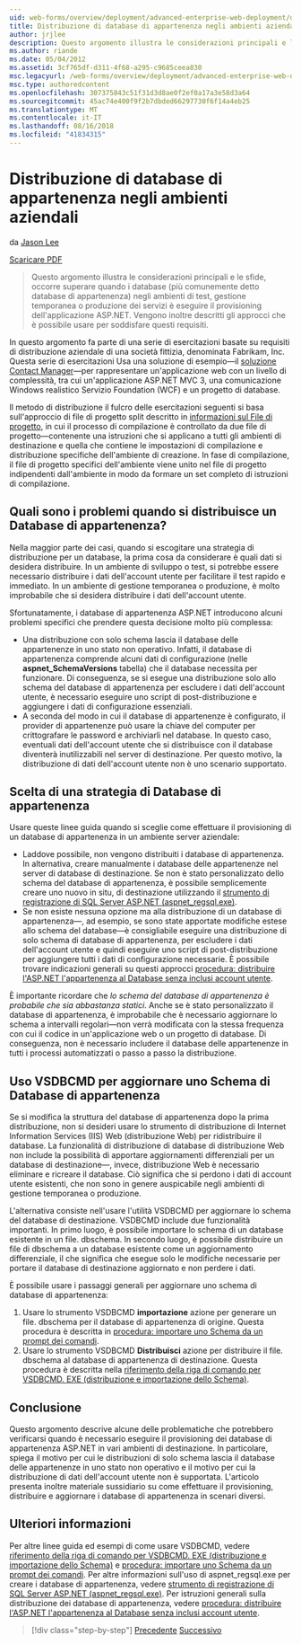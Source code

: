```yaml
---
uid: web-forms/overview/deployment/advanced-enterprise-web-deployment/deploying-membership-databases-to-enterprise-environments
title: Distribuzione di database di appartenenza negli ambienti aziendali | Microsoft Docs
author: jrjlee
description: Questo argomento illustra le considerazioni principali e le sfide da superare durante il provisioning di database di servizi dell'applicazione ASP.NET (più comune...
ms.author: riande
ms.date: 05/04/2012
ms.assetid: 3cf765df-d311-4f68-a295-c9685ceea830
msc.legacyurl: /web-forms/overview/deployment/advanced-enterprise-web-deployment/deploying-membership-databases-to-enterprise-environments
msc.type: authoredcontent
ms.openlocfilehash: 307375843c51f31d3d8ae0f2ef0a17a3e58d3a64
ms.sourcegitcommit: 45ac74e400f9f2b7dbded66297730f6f14a4eb25
ms.translationtype: MT
ms.contentlocale: it-IT
ms.lasthandoff: 08/16/2018
ms.locfileid: "41834315"
---
```

<a name="deploying-membership-databases-to-enterprise-environments"></a>Distribuzione di database di appartenenza negli ambienti aziendali
====================
da [Jason Lee](https://github.com/jrjlee)

[Scaricare PDF](https://msdnshared.blob.core.windows.net/media/MSDNBlogsFS/prod.evol.blogs.msdn.com/CommunityServer.Blogs.Components.WeblogFiles/00/00/00/63/56/8130.DeployingWebAppsInEnterpriseScenarios.pdf)

> Questo argomento illustra le considerazioni principali e le sfide, occorre superare quando i database (più comunemente detto database di appartenenza) negli ambienti di test, gestione temporanea o produzione dei servizi è eseguire il provisioning dell'applicazione ASP.NET. Vengono inoltre descritti gli approcci che è possibile usare per soddisfare questi requisiti.


In questo argomento fa parte di una serie di esercitazioni basate su requisiti di distribuzione aziendale di una società fittizia, denominata Fabrikam, Inc. Questa serie di esercitazioni Usa una soluzione di esempio&#x2014;il [soluzione Contact Manager](../web-deployment-in-the-enterprise/the-contact-manager-solution.md)&#x2014;per rappresentare un'applicazione web con un livello di complessità, tra cui un'applicazione ASP.NET MVC 3, una comunicazione Windows realistico Servizio Foundation (WCF) e un progetto di database.

Il metodo di distribuzione il fulcro delle esercitazioni seguenti si basa sull'approccio di file di progetto split descritto in [informazioni sul File di progetto](../web-deployment-in-the-enterprise/understanding-the-project-file.md), in cui il processo di compilazione è controllato da due file di progetto&#x2014;contenente una istruzioni che si applicano a tutti gli ambienti di destinazione e quella che contiene le impostazioni di compilazione e distribuzione specifiche dell'ambiente di creazione. In fase di compilazione, il file di progetto specifici dell'ambiente viene unito nel file di progetto indipendenti dall'ambiente in modo da formare un set completo di istruzioni di compilazione.

## <a name="what-are-the-issues-when-you-deploy-a-membership-database"></a>Quali sono i problemi quando si distribuisce un Database di appartenenza?

Nella maggior parte dei casi, quando si escogitare una strategia di distribuzione per un database, la prima cosa da considerare è quali dati si desidera distribuire. In un ambiente di sviluppo o test, si potrebbe essere necessario distribuire i dati dell'account utente per facilitare il test rapido e immediato. In un ambiente di gestione temporanea o produzione, è molto improbabile che si desidera distribuire i dati dell'account utente.

Sfortunatamente, i database di appartenenza ASP.NET introducono alcuni problemi specifici che prendere questa decisione molto più complessa:

- Una distribuzione con solo schema lascia il database delle appartenenze in uno stato non operativo. Infatti, il database di appartenenza comprende alcuni dati di configurazione (nelle **aspnet\_SchemaVersions** tabella) che il database necessita per funzionare. Di conseguenza, se si esegue una distribuzione solo allo schema del database di appartenenza per escludere i dati dell'account utente, è necessario eseguire uno script di post-distribuzione e aggiungere i dati di configurazione essenziali.
- A seconda del modo in cui il database di appartenenze è configurato, il provider di appartenenze può usare la chiave del computer per crittografare le password e archiviarli nel database. In questo caso, eventuali dati dell'account utente che si distribuisce con il database diventerà inutilizzabili nel server di destinazione. Per questo motivo, la distribuzione di dati dell'account utente non è uno scenario supportato.

## <a name="choosing-a-membership-database-strategy"></a>Scelta di una strategia di Database di appartenenza

Usare queste linee guida quando si sceglie come effettuare il provisioning di un database di appartenenza in un ambiente server aziendale:

- Laddove possibile, non vengono distribuiti i database di appartenenza. In alternativa, creare manualmente i database delle appartenenze nel server di database di destinazione. Se non è stato personalizzato dello schema del database di appartenenza, è possibile semplicemente creare uno nuovo in situ, di destinazione utilizzando il [strumento di registrazione di SQL Server ASP.NET (aspnet\_regsql.exe)](https://msdn.microsoft.com/library/ms229862(v=vs.100).aspx).
- Se non esiste nessuna opzione ma alla distribuzione di un database di appartenenza&#x2014;, ad esempio, se sono state apportate modifiche estese allo schema del database&#x2014;è consigliabile eseguire una distribuzione di solo schema di database di appartenenza, per escludere i dati dell'account utente e quindi eseguire uno script di post-distribuzione per aggiungere tutti i dati di configurazione necessarie. È possibile trovare indicazioni generali su questi approcci [procedura: distribuire l'ASP.NET l'appartenenza al Database senza inclusi account utente](https://msdn.microsoft.com/library/ff361972(v=vs.100).aspx).

È importante ricordare che *lo schema del database di appartenenza è probabile che sia abbastanza statici*. Anche se è stato personalizzato il database di appartenenza, è improbabile che è necessario aggiornare lo schema a intervalli regolari&#x2014;non verrà modificata con la stessa frequenza con cui il codice in un'applicazione web o un progetto di database. Di conseguenza, non è necessario includere il database delle appartenenze in tutti i processi automatizzati o passo a passo la distribuzione.

## <a name="using-vsdbcmd-to-update-a-membership-database-schema"></a>Uso VSDBCMD per aggiornare uno Schema di Database di appartenenza

Se si modifica la struttura del database di appartenenza dopo la prima distribuzione, non si desideri usare lo strumento di distribuzione di Internet Information Services (IIS) Web (distribuzione Web) per ridistribuire il database. La funzionalità di distribuzione di database di distribuzione Web non include la possibilità di apportare aggiornamenti differenziali per un database di destinazione&#x2014;, invece, distribuzione Web è necessario eliminare e ricreare il database. Ciò significa che si perdono i dati di account utente esistenti, che non sono in genere auspicabile negli ambienti di gestione temporanea o produzione.

L'alternativa consiste nell'usare l'utilità VSDBCMD per aggiornare lo schema del database di destinazione. VSDBCMD include due funzionalità importanti. In primo luogo, è possibile importare lo schema di un database esistente in un file. dbschema. In secondo luogo, è possibile distribuire un file di dbschema a un database esistente come un aggiornamento differenziale, il che significa che esegue solo le modifiche necessarie per portare il database di destinazione aggiornato e non perdere i dati.

È possibile usare i passaggi generali per aggiornare uno schema di database di appartenenza:

1. Usare lo strumento VSDBCMD **importazione** azione per generare un file. dbschema per il database di appartenenza di origine. Questa procedura è descritta in [procedura: importare uno Schema da un prompt dei comandi](https://msdn.microsoft.com/library/dd172135.aspx).
2. Usare lo strumento VSDBCMD **Distribuisci** azione per distribuire il file. dbschema al database di appartenenza di destinazione. Questa procedura è descritta nella [riferimento della riga di comando per VSDBCMD. EXE (distribuzione e importazione dello Schema)](https://msdn.microsoft.com/library/dd193283.aspx).

## <a name="conclusion"></a>Conclusione

Questo argomento descrive alcune delle problematiche che potrebbero verificarsi quando è necessario eseguire il provisioning dei database di appartenenza ASP.NET in vari ambienti di destinazione. In particolare, spiega il motivo per cui le distribuzioni di solo schema lascia il database delle appartenenze in uno stato non operativo e il motivo per cui la distribuzione di dati dell'account utente non è supportata. L'articolo presenta inoltre materiale sussidiario su come effettuare il provisioning, distribuire e aggiornare i database di appartenenza in scenari diversi.

## <a name="further-reading"></a>Ulteriori informazioni

Per altre linee guida ed esempi di come usare VSDBCMD, vedere [riferimento della riga di comando per VSDBCMD. EXE (distribuzione e importazione dello Schema)](https://msdn.microsoft.com/library/dd193283.aspx) e [procedura: importare uno Schema da un prompt dei comandi](https://msdn.microsoft.com/library/dd172135.aspx). Per altre informazioni sull'uso di aspnet\_regsql.exe per creare i database di appartenenza, vedere [strumento di registrazione di SQL Server ASP.NET (aspnet\_regsql.exe)](https://msdn.microsoft.com/library/ms229862(v=vs.100).aspx). Per istruzioni generali sulla distribuzione dei database di appartenenza, vedere [procedura: distribuire l'ASP.NET l'appartenenza al Database senza inclusi account utente](https://msdn.microsoft.com/library/ff361972(v=vs.100).aspx).

> [!div class="step-by-step"]
> [Precedente](deploying-database-role-memberships-to-test-environments.md)
> [Successivo](excluding-files-and-folders-from-deployment.md)
